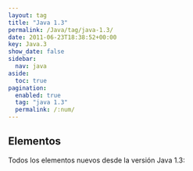```yaml
---
layout: tag
title: "Java 1.3"
permalink: /Java/tag/java-1.3/
date: 2011-06-23T18:38:52+00:00
key: Java.3
show_date: false
sidebar:
  nav: java
aside:
  toc: true
pagination: 
  enabled: true
  tag: "java 1.3"
  permalink: /:num/    
---
```


<h2>Elementos</h2>
Todos los elementos nuevos desde la versión Java 1.3:
